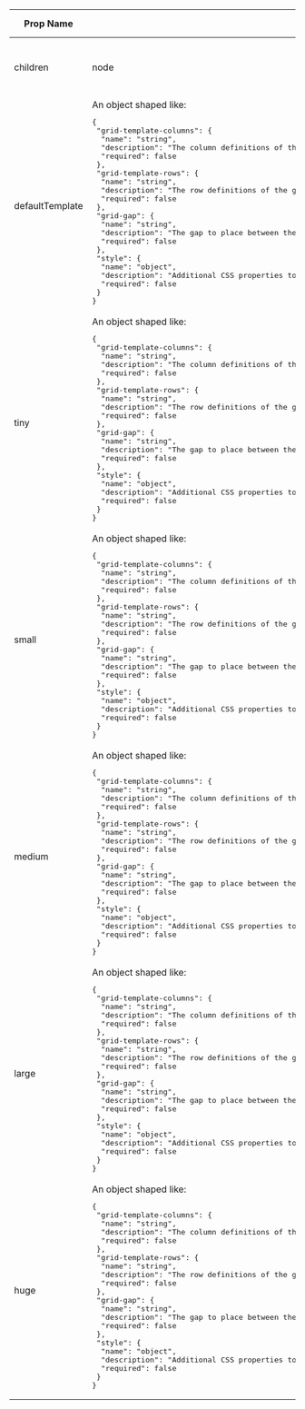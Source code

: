<table><thead><tr><th>Prop Name</th><th>Type</th><th>Is Required</th><th>Default Value</th><th>Description</th></tr></thead><tbody><tr><td>children</td><td>node</td><td>optional</td><td>none</td><td>The child Region components that make up the grid.</td></tr><tr><td>defaultTemplate</td><td>An object shaped like:<br /><pre>{
 "grid-template-columns": {
  "name": "string",
  "description": "The column definitions of the grid. See https://developer.mozilla.org/en-US/docs/Web/CSS/grid-template-columns.\nFor IE support, verify syntax is supported here https://msdn.microsoft.com/en-us/library/hh772246(v=vs.85).aspx.",
  "required": false
 },
 "grid-template-rows": {
  "name": "string",
  "description": "The row definitions of the grid. See https://developer.mozilla.org/en-US/docs/Web/CSS/grid-template-rows.\nFor IE support, verify syntax is supported here https://msdn.microsoft.com/en-us/library/hh772258(v=vs.85).aspx.",
  "required": false
 },
 "grid-gap": {
  "name": "string",
  "description": "The gap to place between the columns and rows. See https://developer.mozilla.org/en-US/docs/Web/CSS/grid-gap.",
  "required": false
 },
 "style": {
  "name": "object",
  "description": "Additional CSS properties to apply to the grid.",
  "required": false
 }
}</pre></td><td>optional</td><td>{}</td><td></td></tr><tr><td>tiny</td><td>An object shaped like:<br /><pre>{
 "grid-template-columns": {
  "name": "string",
  "description": "The column definitions of the grid. See https://developer.mozilla.org/en-US/docs/Web/CSS/grid-template-columns.\nFor IE support, verify syntax is supported here https://msdn.microsoft.com/en-us/library/hh772246(v=vs.85).aspx.",
  "required": false
 },
 "grid-template-rows": {
  "name": "string",
  "description": "The row definitions of the grid. See https://developer.mozilla.org/en-US/docs/Web/CSS/grid-template-rows.\nFor IE support, verify syntax is supported here https://msdn.microsoft.com/en-us/library/hh772258(v=vs.85).aspx.",
  "required": false
 },
 "grid-gap": {
  "name": "string",
  "description": "The gap to place between the columns and rows. See https://developer.mozilla.org/en-US/docs/Web/CSS/grid-gap.",
  "required": false
 },
 "style": {
  "name": "object",
  "description": "Additional CSS properties to apply to the grid.",
  "required": false
 }
}</pre></td><td>optional</td><td>{}</td><td></td></tr><tr><td>small</td><td>An object shaped like:<br /><pre>{
 "grid-template-columns": {
  "name": "string",
  "description": "The column definitions of the grid. See https://developer.mozilla.org/en-US/docs/Web/CSS/grid-template-columns.\nFor IE support, verify syntax is supported here https://msdn.microsoft.com/en-us/library/hh772246(v=vs.85).aspx.",
  "required": false
 },
 "grid-template-rows": {
  "name": "string",
  "description": "The row definitions of the grid. See https://developer.mozilla.org/en-US/docs/Web/CSS/grid-template-rows.\nFor IE support, verify syntax is supported here https://msdn.microsoft.com/en-us/library/hh772258(v=vs.85).aspx.",
  "required": false
 },
 "grid-gap": {
  "name": "string",
  "description": "The gap to place between the columns and rows. See https://developer.mozilla.org/en-US/docs/Web/CSS/grid-gap.",
  "required": false
 },
 "style": {
  "name": "object",
  "description": "Additional CSS properties to apply to the grid.",
  "required": false
 }
}</pre></td><td>optional</td><td>{}</td><td></td></tr><tr><td>medium</td><td>An object shaped like:<br /><pre>{
 "grid-template-columns": {
  "name": "string",
  "description": "The column definitions of the grid. See https://developer.mozilla.org/en-US/docs/Web/CSS/grid-template-columns.\nFor IE support, verify syntax is supported here https://msdn.microsoft.com/en-us/library/hh772246(v=vs.85).aspx.",
  "required": false
 },
 "grid-template-rows": {
  "name": "string",
  "description": "The row definitions of the grid. See https://developer.mozilla.org/en-US/docs/Web/CSS/grid-template-rows.\nFor IE support, verify syntax is supported here https://msdn.microsoft.com/en-us/library/hh772258(v=vs.85).aspx.",
  "required": false
 },
 "grid-gap": {
  "name": "string",
  "description": "The gap to place between the columns and rows. See https://developer.mozilla.org/en-US/docs/Web/CSS/grid-gap.",
  "required": false
 },
 "style": {
  "name": "object",
  "description": "Additional CSS properties to apply to the grid.",
  "required": false
 }
}</pre></td><td>optional</td><td>{}</td><td></td></tr><tr><td>large</td><td>An object shaped like:<br /><pre>{
 "grid-template-columns": {
  "name": "string",
  "description": "The column definitions of the grid. See https://developer.mozilla.org/en-US/docs/Web/CSS/grid-template-columns.\nFor IE support, verify syntax is supported here https://msdn.microsoft.com/en-us/library/hh772246(v=vs.85).aspx.",
  "required": false
 },
 "grid-template-rows": {
  "name": "string",
  "description": "The row definitions of the grid. See https://developer.mozilla.org/en-US/docs/Web/CSS/grid-template-rows.\nFor IE support, verify syntax is supported here https://msdn.microsoft.com/en-us/library/hh772258(v=vs.85).aspx.",
  "required": false
 },
 "grid-gap": {
  "name": "string",
  "description": "The gap to place between the columns and rows. See https://developer.mozilla.org/en-US/docs/Web/CSS/grid-gap.",
  "required": false
 },
 "style": {
  "name": "object",
  "description": "Additional CSS properties to apply to the grid.",
  "required": false
 }
}</pre></td><td>optional</td><td>{}</td><td></td></tr><tr><td>huge</td><td>An object shaped like:<br /><pre>{
 "grid-template-columns": {
  "name": "string",
  "description": "The column definitions of the grid. See https://developer.mozilla.org/en-US/docs/Web/CSS/grid-template-columns.\nFor IE support, verify syntax is supported here https://msdn.microsoft.com/en-us/library/hh772246(v=vs.85).aspx.",
  "required": false
 },
 "grid-template-rows": {
  "name": "string",
  "description": "The row definitions of the grid. See https://developer.mozilla.org/en-US/docs/Web/CSS/grid-template-rows.\nFor IE support, verify syntax is supported here https://msdn.microsoft.com/en-us/library/hh772258(v=vs.85).aspx.",
  "required": false
 },
 "grid-gap": {
  "name": "string",
  "description": "The gap to place between the columns and rows. See https://developer.mozilla.org/en-US/docs/Web/CSS/grid-gap.",
  "required": false
 },
 "style": {
  "name": "object",
  "description": "Additional CSS properties to apply to the grid.",
  "required": false
 }
}</pre></td><td>optional</td><td>{}</td><td></td></tr></tbody><table>
